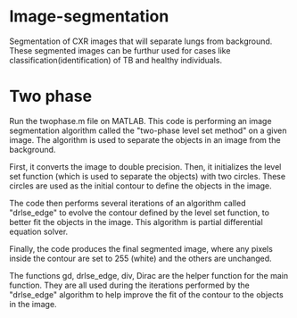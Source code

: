 # Image-segmentation
Segmentation of CXR images that will separate lungs from background. These segmented images can be furthur used
for cases like classification(identification) of TB and healthy individuals.



# Two phase
Run the twophase.m file on MATLAB. This code is performing an image segmentation algorithm called the "two-phase level set method" on a given image. The algorithm is used to separate the objects in an image from the background.

First, it converts the image to double precision. Then, it initializes the level set function (which is used to separate the objects) with two circles. These circles are used as the initial contour to define the objects in the image.

The code then performs several iterations of an algorithm called "drlse_edge" to evolve the contour defined by the level set function, to better fit the objects in the image. This algorithm is partial differential equation solver.

Finally, the code produces the final segmented image, where any pixels inside the contour are set to 255 (white) and the others are unchanged.

The functions gd, drlse_edge, div, Dirac are the helper function for the main function. They are all used during the iterations performed by the "drlse_edge" algorithm to help improve the fit of the contour to the objects in the image.
